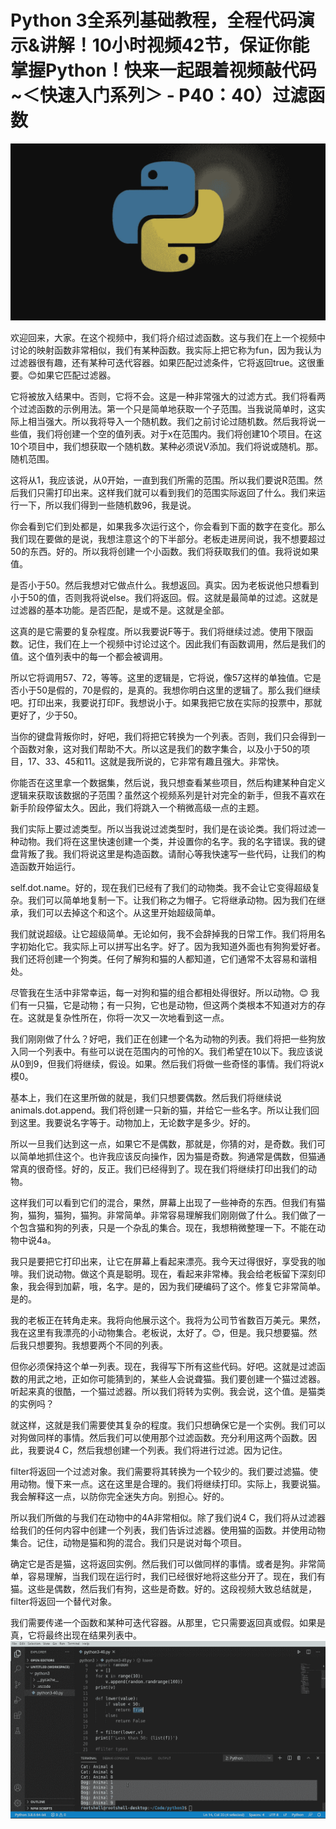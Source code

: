 # Python 3全系列基础教程，全程代码演示&讲解！10小时视频42节，保证你能掌握Python！快来一起跟着视频敲代码~＜快速入门系列＞ - P40：40）过滤函数 

![](img/8136362644f8a25b56808178af805eb5_0.png)

欢迎回来，大家。在这个视频中，我们将介绍过滤函数。这与我们在上一个视频中讨论的映射函数非常相似，我们有某种函数。我实际上把它称为fun，因为我认为过滤器很有趣，还有某种可迭代容器。如果匹配过滤条件，它将返回true。这很重要。😊如果它匹配过滤器。

它将被放入结果中。否则，它将不会。这是一种非常强大的过滤方式。我们将看两个过滤函数的示例用法。第一个只是简单地获取一个子范围。当我说简单时，这实际上相当强大。所以我将导入一个随机数。我们之前讨论过随机数。然后我将说一些值，我们将创建一个空的值列表。对于x在范围内。我们将创建10个项目。在这10个项目中，我们想获取一个随机数。某种必须说V添加。我们将说或随机。那。随机范围。

这将从1，我应该说，从0开始，一直到我们所需的范围。所以我们要说R范围。然后我们只需打印出来。这样我们就可以看到我们的范围实际返回了什么。我们来运行一下，所以我们得到一些随机数96，我是说。

你会看到它们到处都是，如果我多次运行这个，你会看到下面的数字在变化。那么我们现在要做的是说，我想注意这个的下半部分。老板走进房间说，我不想要超过50的东西。好的。所以我将创建一个小函数。我们将获取我们的值。我将说如果值。

是否小于50。然后我想对它做点什么。我想返回。真实。因为老板说他只想看到小于50的值，否则我将说else。我们将返回。假。这就是最简单的过滤。这就是过滤器的基本功能。是否匹配，是或不是。这就是全部。

这真的是它需要的复杂程度。所以我要说F等于。我们将继续过滤。使用下限函数。记住，我们在上一个视频中讨论过这个。因此我们有函数调用，然后是我们的值。这个值列表中的每一个都会被调用。

所以它将调用57、72，等等。这里的逻辑是，它将说，像57这样的单独值。它是否小于50是假的，70是假的，是真的。我想你明白这里的逻辑了。那么我们继续吧。打印出来，我要说打印F。我想说小于。如果我把它放在实际的投票中，那就更好了，少于50。

当你的键盘背叛你时，好吧，我们将把它转换为一个列表。否则，我们只会得到一个函数对象，这对我们帮助不大。所以这是我们的数字集合，以及小于50的项目，17、33、45和11。这就是我所说的，它非常有趣且强大。非常快。

你能否在这里拿一个数据集，然后说，我只想查看某些项目，然后构建某种自定义逻辑来获取该数据的子范围？虽然这个视频系列是针对完全的新手，但我不喜欢在新手阶段停留太久。因此，我们将跳入一个稍微高级一点的主题。

我们实际上要过滤类型。所以当我说过滤类型时，我们是在谈论类。我们将过滤一种动物。我们将在这里快速创建一个类，并设置你的名字。我的名字错误。我的键盘背叛了我。我们将说这里是构造函数。请耐心等我快速写一些代码，让我们的构造函数开始运行。

self.dot.name。好的，现在我们已经有了我们的动物类。我不会让它变得超级复杂。我们可以简单地复制一下。让我们称之为帽子。它将继承动物。因为我们在继承，我们可以去掉这个和这个。从这里开始超级简单。

我们就说超级。让它超级简单。无论如何，我不会辞掉我的日常工作。我们将用名字初始化它。我实际上可以拼写出名字。好了。因为我知道外面也有狗狗爱好者。我们还将创建一个狗类。任何了解狗和猫的人都知道，它们通常不太容易和谐相处。

尽管我在生活中非常幸运，每一对狗和猫的组合都相处得很好。所以动物。😊 我们有一只猫，它是动物；有一只狗，它也是动物，但这两个类根本不知道对方的存在。这就是复杂性所在，你将一次又一次地看到这一点。

我们刚刚做了什么？好吧，我们正在创建一个名为动物的列表。我们将把一些狗放入同一个列表中。有些可以说在范围内的可怜的X。我们希望在10以下。我应该说从0到9，但我们将继续，假设。如果。然后我们将做一些奇怪的事情。我们将说x模0。

基本上，我们在这里所做的就是，我们只想要偶数。然后我们将继续说animals.dot.append。我们将创建一只新的猫，并给它一些名字。所以让我们回到这里。我要说名字等于。动物加上，无论数字是多少。好的。

所以一旦我们达到这一点，如果它不是偶数，那就是，你猜的对，是奇数。我们可以简单地抓住这个。也许我应该反向操作，因为猫是奇数。狗通常是偶数，但猫通常真的很奇怪。好的，反正。我们已经得到了。现在我们将继续打印出我们的动物。

这样我们可以看到它们的混合，果然，屏幕上出现了一些神奇的东西。但我们有猫狗，猫狗，猫狗，猫狗。非常简单。非常容易理解我们刚刚做了什么。我们做了一个包含猫和狗的列表，只是一个杂乱的集合。现在，我想稍微整理一下。不能在动物中说4a。

我只是要把它打印出来，让它在屏幕上看起来漂亮。我今天过得很好，享受我的咖啡。我们说动物。做这个真是聪明。现在，看起来非常棒。我会给老板留下深刻印象，我会得到加薪，哦，名字。是的，因为我们硬编码了这个。修复它非常简单。是的。

我的老板正在转角走来。我将向他展示这个。我将为公司节省数百万美元。果然，我在这里有我漂亮的小动物集合。老板说，太好了。😊，但是。我只想要猫。然后我只想要狗。我想要两个不同的列表。

但你必须保持这个单一列表。现在，我得写下所有这些代码。好吧。这就是过滤函数的用武之地，正如你可能猜到的，某些人会说聋猫。我们要创建一个猫过滤器。听起来真的很酷，一个猫过滤器。所以我们将转为实例。我会说，这个值。是猫类的实例吗？

就这样，这就是我们需要使其复杂的程度。我们只想确保它是一个实例。我们可以对狗做同样的事情。然后我们可以使用那个过滤函数。充分利用这两个函数。因此，我要说4 C，然后我想创建一个列表。我们将进行过滤。因为记住。

filter将返回一个过滤对象。我们需要将其转换为一个较少的。我们要过滤猫。使用动物。慢下来一点。这在这里是合理的。我们将继续打印。实际上，我要说猫。我会解释这一点，以防你完全迷失方向。别担心。好的。

所以我们所做的与我们在动物中的4A非常相似。除了我们说4 C，我们将从过滤器给我们的任何内容中创建一个列表，我们告诉过滤器。使用猫的函数。并使用动物集合。记住，动物是猫和狗的混合。我们只是说对每个项目。

确定它是否是猫，这将返回实例。然后我们可以做同样的事情。或者是狗。非常简单，容易理解，当我们现在运行时，我们已经很好地将这些分开了。现在，我们有猫。这些是偶数，然后我们有狗，这些是奇数。好的。这段视频大致总结就是，filter将返回一个替代对象。

我们需要传递一个函数和某种可迭代容器。从那里，它只需要返回真或假。如果是真，它将最终出现在结果列表中。![](img/8136362644f8a25b56808178af805eb5_2.png)
